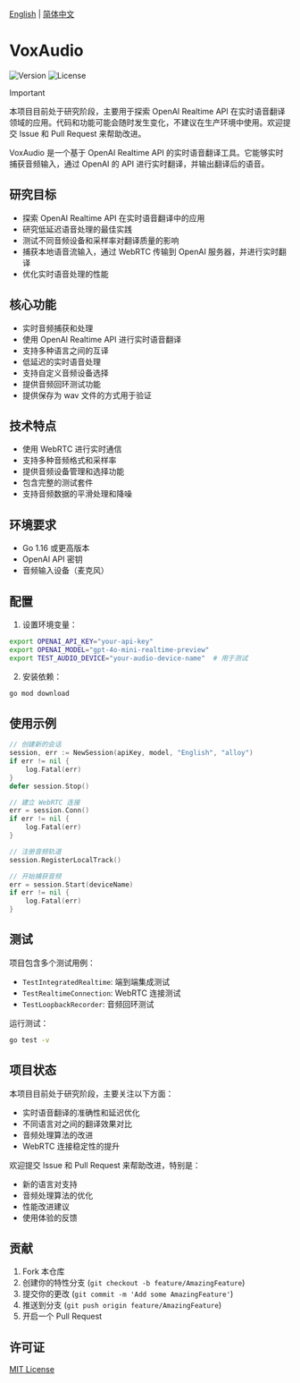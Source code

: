 [English](README.md) | [简体中文](README_zh.md)

# VoxAudio

![Version](https://img.shields.io/github/v/release/voxworld/voxaudio?style=flat-square)
![License](https://img.shields.io/github/license/voxworld/voxaudio?style=flat-square)

> [!IMPORTANT]
> 本项目目前处于研究阶段，主要用于探索 OpenAI Realtime API 在实时语音翻译领域的应用。代码和功能可能会随时发生变化，不建议在生产环境中使用。欢迎提交 Issue 和 Pull Request 来帮助改进。

VoxAudio 是一个基于 OpenAI Realtime API 的实时语音翻译工具。它能够实时捕获音频输入，通过 OpenAI 的 API 进行实时翻译，并输出翻译后的语音。

## 研究目标

- 探索 OpenAI Realtime API 在实时语音翻译中的应用
- 研究低延迟语音处理的最佳实践
- 测试不同音频设备和采样率对翻译质量的影响
- 捕获本地语音流输入，通过 WebRTC 传输到 OpenAI 服务器，并进行实时翻译
- 优化实时语音处理的性能

## 核心功能

- 实时音频捕获和处理
- 使用 OpenAI Realtime API 进行实时语音翻译
- 支持多种语言之间的互译
- 低延迟的实时语音处理
- 支持自定义音频设备选择
- 提供音频回环测试功能
- 提供保存为 wav 文件的方式用于验证

## 技术特点

- 使用 WebRTC 进行实时通信
- 支持多种音频格式和采样率
- 提供音频设备管理和选择功能
- 包含完整的测试套件
- 支持音频数据的平滑处理和降噪

## 环境要求

- Go 1.16 或更高版本
- OpenAI API 密钥
- 音频输入设备（麦克风）

## 配置

1. 设置环境变量：

```bash
export OPENAI_API_KEY="your-api-key"
export OPENAI_MODEL="gpt-4o-mini-realtime-preview"
export TEST_AUDIO_DEVICE="your-audio-device-name"  # 用于测试
```

2. 安装依赖：

```bash
go mod download
```

## 使用示例

```go
// 创建新的会话
session, err := NewSession(apiKey, model, "English", "alloy")
if err != nil {
    log.Fatal(err)
}
defer session.Stop()

// 建立 WebRTC 连接
err = session.Conn()
if err != nil {
    log.Fatal(err)
}

// 注册音频轨道
session.RegisterLocalTrack()

// 开始捕获音频
err = session.Start(deviceName)
if err != nil {
    log.Fatal(err)
}
```

## 测试

项目包含多个测试用例：

- `TestIntegratedRealtime`: 端到端集成测试
- `TestRealtimeConnection`: WebRTC 连接测试
- `TestLoopbackRecorder`: 音频回环测试

运行测试：

```bash
go test -v
```

## 项目状态

本项目目前处于研究阶段，主要关注以下方面：

- 实时语音翻译的准确性和延迟优化
- 不同语言对之间的翻译效果对比
- 音频处理算法的改进
- WebRTC 连接稳定性的提升

欢迎提交 Issue 和 Pull Request 来帮助改进，特别是：
- 新的语言对支持
- 音频处理算法的优化
- 性能改进建议
- 使用体验的反馈

## 贡献

1. Fork 本仓库
2. 创建你的特性分支 (`git checkout -b feature/AmazingFeature`)
3. 提交你的更改 (`git commit -m 'Add some AmazingFeature'`)
4. 推送到分支 (`git push origin feature/AmazingFeature`)
5. 开启一个 Pull Request

## 许可证

[MIT License](LICENSE) 